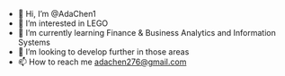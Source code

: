 - 👋 Hi, I’m @AdaChen1
- 👀 I’m interested in LEGO
- 🌱 I’m currently learning Finance & Business Analytics and Information Systems 
- 💞️ I’m looking to develop further in those areas
- 📫 How to reach me adachen276@gmail.com

<!---
AdaChen1/AdaChen1 is a ✨ special ✨ repository because its `README.md` (this file) appears on your GitHub profile.
You can click the Preview link to take a look at your changes.
--->
